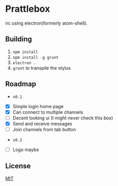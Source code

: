 # Prattlebox
irc using electron(formerly atom-shell).

## Building
1. `npm install`
2. `npm install -g grunt`
3. `electron .`
4. `grunt` to transpile the stylus

## Roadmap
 * `v0.1`
  * [x] Simple login home page
  * [x] Can connect to multiple channels
  * [ ] Decent looking ui (I might never check this box)
  * [x] Send and receive messages
  * [ ] Join channels from tab button

 * `v0.2`
  * [ ] Logo maybe

## License
[MIT](http://opensource.org/licenses/MIT)
